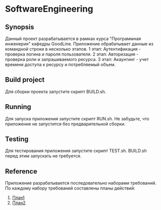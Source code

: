 # SoftwareEngineering
## Synopsis

Данный проект разрабатывается в рамках курса
"Программная инженерия" кафедры GoodLine. Приложение
 обрабатывает данные из командной строки в несколько этапов.
1 этап: Аутентификация - проверка логина и пароля пользователя.
2 этап: Авторизация - проверка роли и запрашиваемого ресурса.
3 этап: Акаунтинг - учет времени доступа  к ресурсу и потребляемый объем.

## Build project 
Для сборки проекта запустите скрипт BUILD.sh.
## Running
Для запуска приложения запустите скрипт RUN.sh. Не забудьте, что приложение не запустится без предварительной сборки.
## Testing
Для тестирования приложения запустите скрипт TEST.sh. BUILD.sh перед этим запускать не требуется.
## Reference
Приложение разрабатывается последовательно наборами требований. По каждому набору требований составлены планы действий:
1. [План1](/roadmaps/Roadmap1.md)
2. [План2](/roadmaps/Roadmap2.md)


